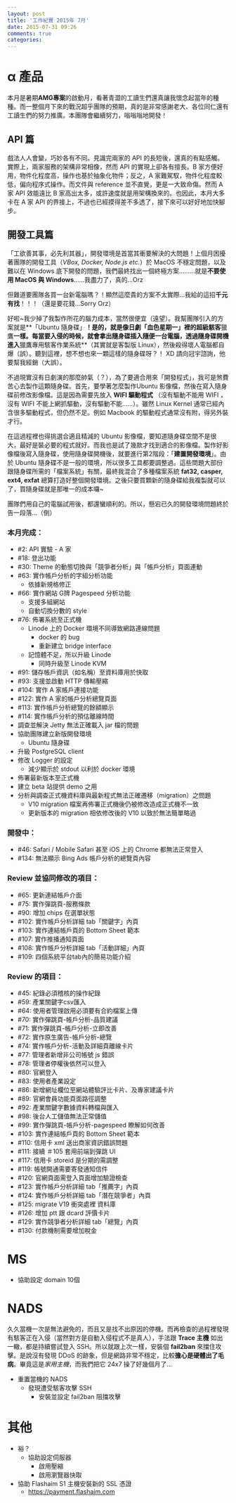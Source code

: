 ```yaml
---
layout: post
title: '工作紀實 2015年 7月'
date: 2015-07-31 09:26
comments: true
categories: 
---
```

# α 產品

本月是暑期**AMG專案**的啟動月，看著青澀的工讀生們還真讓我懷念起當年的種種。而一整個月下來的戰況超乎團隊的預期，真的是非常感謝老大、各位同仁還有工讀生們的努力推廣。本團隊會繼續努力，嗡嗡嗡地開發！

## API 篇

戲法人人會變，巧妙各有不同。見識完兩家的 API 的長短後，還真的有點感觸。實際上，兩家服務的架構非常相像，然而 API 的實現上卻各有擅長。B 家方便好用，物件化程度高，操作也基於抽象化物件；反之，A 家難駕馭，物件化程度較低，偏向程序式操作。而文件與 reference 並不直覺，更是一大致命傷。然而 A 家 API 效能遠比 B 家高出太多，或許速度就是用架構換來的。也因此，本月大多卡在 A 家 API 的界接上，不過也已經摸得差不多透了，接下來可以好好地加快腳步。

## 開發工具篇

「工欲善其事，必先利其器」，開發環境是首當其衝要解決的大問題！上個月困擾著團隊的開發工具（*VBox, Docker, Node.js etc.*）於 MacOS 不穩定問題，以及難以在 Windows 底下開發的問題，我們最終找出一個終極方案.........就是**不要使用 MacOS 與 Windows**......我盡力了，真的...Orz

但難道要團隊各買一台新電腦嗎？！顯然這麼貴的方案不太實際...我給的這招**千元有找**！！！（還是要花錢...Sorry Orz）

好啦~我少掉了我製作所花的腦力成本，當然很便宜（遠望）。我幫團隊引入的方案就是**「Ubuntu 隨身碟」**！是的，就是像日劇「血色星期一」裡的超級駭客**獵鷹**一樣。每當要入侵的時候，就會拿出隨身碟插入隨便一台電腦，透過隨身碟開機進入**獵鷹專用駭客作業系統**（其實就是客製版 Linux），然後殺得壞人電腦都自爆（誤）。聽到這裡，想不想也來一顆這樣的隨身碟呀？！ XD 請向冠宇諮詢，他要幫我經銷（大誤）。

不過現實沒有日劇演的那麼帥氣（？），為了要適合用來「開發程式」，我可是煞費苦心去製作這顆隨身碟。首先，要學著怎麼製作Ubuntu 影像檔，然後在寫入隨身碟前修改影像檔。這是因為需要先放入 **WIFI 驅動程式** （沒有驅動不能用 WIFI ，沒有 WIFI 不能上網抓驅動，沒有驅動不能......）。雖然 Linux Kernel 通常已經內含很多驅動程式，但仍然不足。例如 Macbook 的驅動程式通常沒有附，得另外裝才行。

在這過程裡也得挑選合適且精減的 Ubuntu 影像檔，要知道隨身碟空間不是很大，最好是裝必要的程式就好。而我也是試了幾款才找到適合的影像檔。製作好影像檔後寫入隨身碟，使用隨身碟開機後，就要進行第2階段：「**建置開發環境**」。由於 Ubuntu 隨身碟不是一般的環境，所以很多工具都要調整過。這些問題大部份跟隨身碟所需的「檔案系統」有關，最終我混合了多種檔案系統 **fat32, casper, ext4, exfat** 總算打造好整個開發環境。之後只要買顆新的隨身碟給我複製就可以了，買隨身碟就是那唯一的成本囉~

團隊們用自己的電腦試用後，都還蠻順利的。所以，懸宕已久的開發環境問題終於告一段落...（倒）

### 本月完成：

* #2: API 實驗 - A 家
* #18: 登出功能
* #30: Theme 的動態切換與「競爭者分析」與「帳戶分析」頁面連動
* #63: 實作帳戶分析的字組分析功能
    + 依據新規格修正
* #66: 實作網站 G牌 Pagespeed 分析功能
    + 支援多組網站
    + 自動切換分數的 style
* #76: 佈署系統至正式機
    + Linode 上的 Docker 環境不同導致網路連線問題
         - docker 的 bug
         - 重新建立 bridge interface 
    + 記憶體不足，所以升級 Linode
         - 同時升級至 Linode KVM
* #91: 儲存帳戶資訊（如名稱）至資料庫用於快取
* #93: 支援並啟動 HTTP 傳輸壓縮
* #104: 實作 A 家帳戶連接功能
* #122: 實作 A 家的帳戶分析總覽頁面
* #113: 實作帳戶分析總覽的餘額顯示
* #114: 實作帳戶分析的預估離線時間
* 調查並解決 Jetty 無法正確載入 jar 檔的問題
* 協助團隊建立新版開發環境
    + Ubuntu 隨身碟
* 升級 PostgreSQL client
* 修改 Logger 的設定
    + 減少顯示於 stdout 以利於 docker 環境
* 佈署最新版本至正式機
* 建立 beta 站提供 demo 之用
* 分析與調查正式機資料庫與最新程式無法正確遷移（migration）之問題
    + V10 migration 檔案再佈署正式機後仍被修改造成正式機不一致
    + 更新版本的 migration 相依修改後的 V10 以致於無法簡單略過

### 開發中：

* #46: Safari / Mobile Safari 甚至 iOS 上的 Chrome 都無法正常登入
* #134: 無法顯示 Bing Ads 帳戶分析的總覽頁內容

### Review 並**協同修改**的項目：

* #65: 更新連結帳戶介面
* #75: 實作彈跳頁-服務條款
* #90: 增加 chips 在選單狀態
* #102: 實作帳戶分析詳細 tab「關鍵字」內頁
* #103: 實作連結帳戶頁的 Bottom Sheet 範本
* #107: 實作推播通知頁面
* #108: 實作帳戶分析詳細 tab「活動詳細」內頁
* #109: 四個系統平台tab內的簡易功能介紹

### Review 的項目：

* #45: 紀錄必須稽核的操作紀錄
* #59: 產業關鍵字csv匯入
* #64: 使用者管理啟用必須要有合約檔案上傳
* #70: 實作彈跳頁-帳戶分析-品質建議
* #71: 實作彈跳頁-帳戶分析-立即改善
* #72: 實作原生廣告-帳戶分析-總覽
* #74: 實作帳戶分析-活動及詳細頁離線卡片
* #77: 管理者新增非公司帳號 js 錯誤
* #78: 管理者停權後依然可以登入
* #80: 官網登入
* #83: 使用者產業設定
* #86: 新增網址欄位至網站體驗評比卡片、及專家建議卡片
* #89: 官網會員功能頁面路徑調整
* #92: 產業關鍵字數據資料轉檔與匯入
* #98: 後台人工儲值無法正常儲值
* #99: 實作彈跳頁-帳戶分析-pagespeed 瞭解如何改善
* #103: 實作連結帳戶頁的 Bottom Sheet 範本
* #110: 信用卡 xml 送出商家資訊錯誤問題
* #111: 接續 ＃105 套用前端到彈跳 UI
* #117: 信用卡 storeid 是分期的需調整
* #119: 帳號開通需要寄發通知信件
* #120: 官網頁面需登入頁面增加驗證檢查
* #123: 實作帳戶分析詳細 tab「推薦字」內頁
* #124: 實作帳戶分析詳細 tab「潛在競爭者」內頁
* #125: migrate V19 衝突處裡 資料庫
* #126: 增加 ptt 跟 dcard 評價卡片
* #129: 實作競爭者分析詳細 tab「總覽」內頁
* #130: 付款機制需要增加稅金

# MS

* 協助設定 domain 10個

# NADS

久久當機一次是無法避免的，而且又是找不出原因的停機。而再檢查的過程裡發現有駭客正在入侵（當然對方是自動入侵程式不是真人），手法跟 **Trace 主機** 如出一轍，都是持續嘗試登入 SSH。所以就跟上次一樣，安裝個 **fail2ban** 來擋住攻擊。是說沒有發現 DDoS 的跡象，但是網路非常不穩定，比較**擔心是硬體出了毛病**。畢竟這是*家用主機*，而我們把它 24x7 操了好幾個月了...

* 重置當機的 NADS
    + 發現遭受駭客攻擊 SSH
        - 安裝並設定 fail2ban 阻擋攻擊

# 其他

* 裕？
    + 協助設定伺服器
        - 啟用壓縮
        - 啟用瀏覽器快取
* 協助 Flashaim S1 主機安裝新的 SSL 憑證
    + https://payment.flashaim.com

